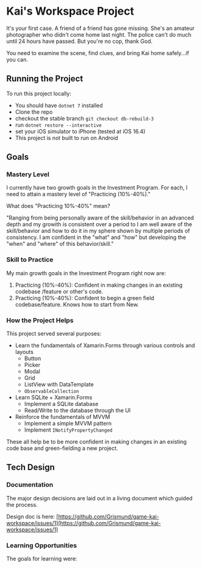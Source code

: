 # Kai's Workspace Project
It's your first case. A friend of a friend has gone missing. She's an amateur photographer who didn't come home last night.
The police can't do much until 24 hours have passed. But you're no cop, thank God.

You need to examine the scene, find clues, and bring Kai home safely...if you can.

## Running the Project
To run this project locally:
- You should have `dotnet 7` installed
- Clone the repo
- checkout the stable branch `git checkout db-rebuild-3`
- run `dotnet restore --interactive`
- set your iOS simulator to iPhone (tested at iOS 16.4)
- This project is not built to run on Android

## Goals
### Mastery Level
I currently have two growth goals in the Investment Program. For each, I need to attain a mastery level of "Practicing (10%-40%)."

What does "Practicing 10%-40%" mean?

"Ranging from being personally aware of the skill/behavior in an advanced depth and my growith is consistent over a period to I am well aware of the skill/behavior and how to do it in my sphere shown by multiple periods of consistency. I am confident in the "what" and "how" but developing the "when" and "where" of this behavior/skill."

### Skill to Practice
My main growth goals in the Investment Program right now are:
1. Practicing (10%-40%): Confident in making changes in an existing codebase /feature or other's code.
2. Practicing (10%-40%): Confident to begin a green field codebase/feature. Knows how to start from New.

### How the Project Helps
This project served several purposes:
- Learn the fundamentals of Xamarin.Forms through various controls and layouts
  - Button
  - Picker
  - Modal
  - Grid
  - ListView with DataTemplate
  - `ObservableCollection`
- Learn SQLite + Xamarin.Forms
  - Implement a SQLite database
  - Read/Write to the database through the UI
- Reinforce the fundamentals of MVVM
  - Implement a simple MVVM pattern
  - Implement `INotifyPropertyChanged`

These all help be to be more confident in making changes in an existing code base and green-fielding a new project.

## Tech Design
### Documentation
The major design decisions are laid out in a living document which guided the process.

Design doc is here: [https://github.com/Grismund/game-kai-workspace/issues/1](https://github.com/Grismund/game-kai-workspace/issues/1)

### Learning Opportunities
The goals for learning were:


